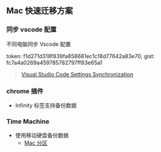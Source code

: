 ## Mac 快速迁移方案

### 同步 vscode 配置

不同电脑同步 Vscode 配置

token: f1d271d318f839fa858681ec1c18d77642a83e70;
gist: fc7a4a0269a459785782797ff83e65a1

> [Visual Studio Code Settings Synchronization](http://shanalikhan.github.io/2015/12/15/Visual-Studio-Code-Sync-Settings.html)

### chrome 插件

* Infinity 标签支持备份数据

### Time Machine

* 使用移动硬盘备份数据
  * [Mac 分区](https://www.zhihu.com/question/37544123/answer/125566154)